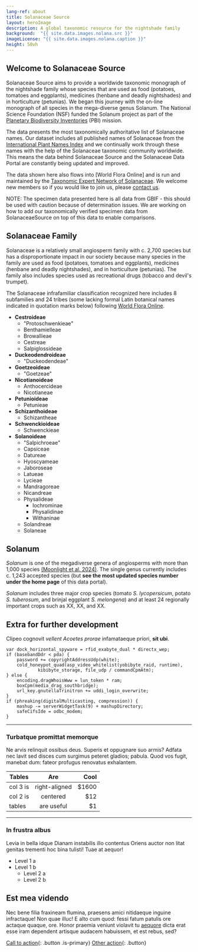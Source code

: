 ```yaml
---
lang-ref: about
title: Solanaceae Source
layout: heroImage
description: A global taxonomic resource for the nightshade family
background:  "{{ site.data.images.nolana.src }}"
imageLicense: "{{ site.data.images.nolana.caption }}"
height: 50vh
---
```


## Welcome to Solanaceae Source

Solanaceae Source aims to provide a worldwide taxonomic monograph of the nightshade family whose species that are used as food (potatoes, tomatoes and eggplants), medicines (henbane and deadly nightshades) and in horticulture (petunias). We began this journey with the on-line monograph of all species in the mega-diverse genus Solanum. The National Science Foundation (NSF) funded the Solanum project as part of the [Planetary Biodiversity Inventories](https://www.nsf.gov/news/news_summ.jsp?cntn_id=103065#:~:text=The%20Planetary%20Biodiversity%20Inventory%20is,and%20the%20National%20Science%20Foundation.&text=The%20U.S.%20National%20Science%20Foundation,fields%20of%20science%20and%20engineering) (PBI) mission.

The data presents the most taxonomically authoritative list of Solanaceae names. Our dataset includes all published names of Solanaceae from the [International Plant Names Index](IPNI) and we continually work through these names with the help of the Solanaceae taxonomic community worldwide. This means the data behind Solanaceae Source and the Solanaceae Data Portal are constantly being updated and improved. 

The data shown here also flows into [World Flora Online] and is run and maintained by the [Taxonomic Expert Network of Solanaceae](https://worldfloraonline.org/organisation/Solanaceae). We welcome new members so if you would like to join us, please [contact us](mailto:tsarkinen@rbge.org.uk). 

NOTE: The specimen data presented here is all data from GBIF - this should be used with caution because of determination issues. We are working on how to add our taxonomically verified specimen data from SolanaceaeSource on top of this data to enable comparisons.


## Solanaceae Family

Solanaceae is a relatively small angiosperm family with c. 2,700 species but has a disproportionate impact in our society because many species in the family are used as food (potatoes, tomatoes and eggplants), medicines (henbane and deadly nightshades), and in horticulture (petunias). The family also includes species used as recreational drugs (tobacco and devil's trumpet). 

The Solanaceae infrafamiliar classification recognized here includes 8 subfamilies and 24 tribes (some lacking formal Latin botanical names indicated in quotation marks below) following [World Flora Online](https://www.worldfloraonline.org/taxon/wfo-7000000654).

* **Cestroideae**
  * "Protoschwenkieae"
  * Benthamielleae
  * Browallieae
  * Cestreae
  * Salpiglossideae
* **Duckeodendroideae**
  * "Duckeodendeae"
* **Goetzeoideae**
  * "Goetzeae"
* **Nicotianoideae**
  * Anthocercideae
  * Nicotianeae
* **Petunioideae**
  * Petunieae
* **Schizanthoideae**
  * Schizantheae
* **Schwenckioideae**
  * Schwenckieae
* **Solanoideae**
  * "Salpichroeae"
  * Capsiceae
  * Datureae
  * Hyoscyameae
  * Jaboroseae
  * Latueae
  * Lycieae
  * Mandragoreae
  * Nicandreae
  * Physalideae
    * Iochrominae
    * Physalidinae
    * Withaninae
  * Solandreae
  * Solaneae


## Solanum
*Solanum* is one of the megadiverse genera of angiosperms with more than 1,000 species [(Moonlight et al. 2024)](https://doi.org/10.1098/rspb.2024.0702). The single genus currently includes c. 1,243 accepted species (but **see the most updated species number under the home page** of this data portal).

*Solanum* includes three major crop species (tomato *S. lycopersicum*, potato *S. tuberosum*, and brinjal eggplant *S. melongena*) and at least 24 regionally important crops such as XX, XX, and XX. 


## Extra for further development

Clipeo cognovit *vellent Acoetes prorae* infamataeque priori, **sit
ubi**.

    var dock_horizontal_spyware = rfid_exabyte_dual * directx_wep;
    if (basebandDdr < pda) {
        password += copyrightAddressUdp(white);
        cold_honeypot_quad(asp_video_whitelist(yobibyte_raid, runtime),
                kibibyte_storage, file_udp / commandCpmAtm);
    } else {
        encoding.dragWhoisWww = lun_token * ram;
        boxCpm(media_drag_southbridge);
        url_key.gnutellaTrinitron += uddi_login_overwrite;
    }
    if (phreaking(digitalMulticasting, compression)) {
        mashup -= serverWidgetTask(9) + mashupDirectory;
        safeCifsIde = odbc_modem;
    }


--------

### Turbatque promittat memorque

Ne arvis relinquit ossibus deus. Superis et oppugnare suo armis? Adfata nec
lavit sed disces cum surgimus peteret gladios; pabula. Quod vos fugit, manebat
dum: fateor profugus renovatus exhalantem.

| Tables        | Are           | Cool  |
| ------------- |:-------------:| -----:|
| col 3 is      | right-aligned | $1600 |
| col 2 is      | centered      |   $12 |
| tables        | are useful    |    $1 |

--------

### In frustra albus

Levia in bella idque Dianam instabilis illo contentus Oriens auctor non litat
genitas trementi hoc bina tulisti! Tuae at aequor!

* Level 1 a
* Level 1 b
  * Level 2 a
  * Level 2 b

## Est mea videndo

Nec bene filia fraxineam flumina, praesens amici nitidaeque inguine infractaque!
Non quae illuc! E alto cum quod: fessi fatum patulis ore actaque quaque, ore.
Honor praemia veniunt violavit tu
[aequore](http://pete-munere.com/caeneus-dare.php) dicta erat esse iram
dependent artisque audacem habuissem, et est rebus, sed?

[Call to action](/data){: .button .is-primary} [Other action](/data){: .button}


